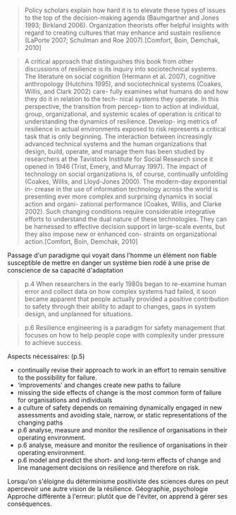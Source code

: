 >Policy scholars explain how hard it is to elevate these types of issues
to the top of the decision-making agenda (Baumgartner and Jones 1993;
Birkland 2006). Organization theorists offer helpful insights with regard to creating cultures that may enhance and sustain resilience (LaPorte 2007;
Schulman and Roe 2007).[Comfort, Boin, Demchak, 2010]

> A critical approach that distinguishes this book from other discussions
of resilience is its inquiry into sociotechnical systems. The literature on
social cognition (Hermann et al. 2007), cognitive anthropology (Hutchins
1995), and sociotechnical systems (Coakes, Willis, and Clark 2002) care-
fully examines what humans do and how they do it in relation to the tech-
nical systems they operate. In this perspective, the transition from percep-
tion to action at individual, group, organizational, and systemic scales of
operation is critical to understanding the dynamics of resilience. Develop-
ing metrics of resilience in actual environments exposed to risk represents
a critical task that is only beginning.
The interaction between increasingly advanced technical systems and
the human organizations that design, build, operate, and manage them has
been studied by researchers at the Tavistock Institute for Social Research
since it opened in 1946 (Trist, Emery, and Murray 1997). The impact of
technology on social organizations is, of course, continually unfolding
(Coakes, Willis, and Lloyd-Jones 2000). The modern-day exponential in-
crease in the use of information technology across the world is presenting
ever more complex and surprising dynamics in social action and organi-
zational performance (Coakes, Willis, and Clarke 2002). Such changing
conditions require considerable integrative efforts to understand the dual
nature of these technologies. They can be harnessed to effective decision
support in large-scale events, but they also impose new or enhanced con-
straints on organizational action.[Comfort, Boin, Demchak, 2010]

Passage d'un paradigme qui voyait dans l'homme un élément non fiable susceptible de mettre en danger un système bien rodé à une prise de conscience de sa capacité d'adaptation

> p.4 When researchers in the early 1980s began to re-examine human
error and collect data on how complex systems had failed, it soon
became apparent that people actually provided a positive contribution
to safety through their ability to adapt to changes, gaps in system
design, and unplanned for situations.

> p.6 Resilience engineering is a paradigm for safety management that
focuses on how to help people cope with complexity under pressure to
achieve success.

Aspects nécessaires: (p.5)

* continually revise their approach to work in an effort to remain sensitive to the possibility for failure.
* ‘improvements’ and changes create new paths to failure
* missing the side effects of change is the most common form of failure for organisations and individuals
* a culture of safety depends on remaining dynamically engaged in new assessments and avoiding stale, narrow, or static representations of the changing paths
* p.6 analyse, measure and monitor the resilience of organisations in
their operating environment.
* p.6 analyse, measure and monitor the resilience of organisations in
their operating environment.
* p.6 model and predict the short- and long-term effects of change
and line management decisions on resilience and therefore on risk.

Lorsqu'on s'éloigne du déterminisme positiviste des sciences dures on peut apercevoir une autre vision de la résilience. Géographie, psychologie
Approche différente à l'erreur: plutôt que de l'éviter, on apprend à gérer ses conséquences.

